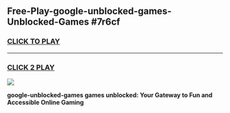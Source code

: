 
## Free-Play-google-unblocked-games-Unblocked-Games #7r6cf
<h3>
<a href="https://news.freeplayer.one?title=google-unblocked-games&ref=8M">CLICK TO PLAY</a></h3>
<hr>

<h3>
<a href="https://news.freeplayer.one?title=google-unblocked-games&ref=8M">CLICK 2 PLAY</a>
  
</h3>

<a href="https://news.freeplayer.one?title=google-unblocked-games&ref=8M"><img src="https://clearcache.store/games.png"></a>


**google-unblocked-games games unblocked: Your Gateway to Fun and Accessible Online Gaming**
